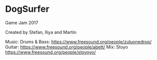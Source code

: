 # DogSurfer
Game Jam 2017

Created by
Stefan, Iliya and Martin

Music:
Drums & Bass: https://www.freesound.org/people/zuluonedrop/
Guitar: https://www.freesound.org/people/abett/
Mix: Stoyo https://www.freesound.org/people/stoyoyo/